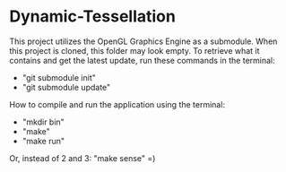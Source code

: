 # Dynamic-Tessellation
This project utilizes the OpenGL Graphics Engine as a submodule.
When this project is cloned, this folder may look empty. To retrieve what it contains and get the latest update, run these commands in the terminal:
* "git submodule init"
* "git submodule update"

How to compile and run the application using the terminal:
* "mkdir bin"
* "make"
* "make run"

Or, instead of 2 and 3: "make sense" =)

